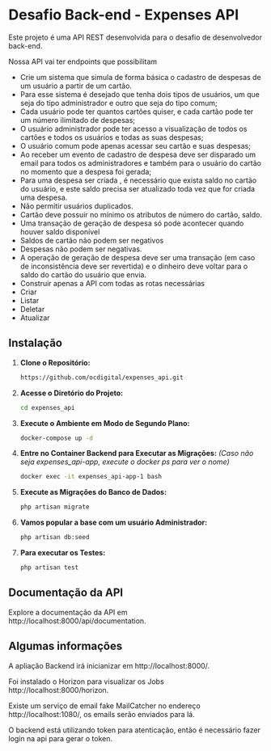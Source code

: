 # Desafio Back-end - Expenses API

Este projeto é uma API REST desenvolvida para o desafio de desenvolvedor back-end.


Nossa API vai ter endpoints que possibilitam

* Crie um sistema que simula de forma básica o cadastro de despesas de um usuário a partir de um cartão.
* Para esse sistema é desejado que tenha dois tipos de usuários, um que seja do tipo administrador e outro que seja do tipo comum;
* Cada usuário pode ter quantos cartões quiser, e cada cartão pode ter um número ilimitado de despesas;
* O usuário administrador pode ter acesso a visualização de todos os cartões e todos os usuários e todas as suas despesas;
* O usuário comum pode apenas acessar seu cartão e suas despesas;
* Ao receber um evento de cadastro de despesa deve ser disparado um email para todos os administradores e também para o usuário do cartão no momento que a despesa foi gerada;
* Para uma despesa ser criada , é necessário que exista saldo no cartão do usuário, e este saldo precisa ser atualizado toda vez que for criada uma despesa.
* Não permitir usuários duplicados.
* Cartão deve possuir no mínimo os atributos de número do cartão, saldo.
* Uma transação de geração de despesa só pode acontecer quando houver saldo disponível
* Saldos de cartão não podem ser negativos
* Despesas não podem ser negativas.
* A operação de geração de despesa deve ser uma transação (em caso de inconsistência deve ser revertida) e o dinheiro deve voltar para o saldo do cartão do usuário que envia.
* Construir apenas a API com todas as rotas necessárias
* Criar
* Listar
* Deletar
* Atualizar


## Instalação

1. **Clone o Repositório:**
    ```bash
    https://github.com/ocdigital/expenses_api.git
    ```

2. **Acesse o Diretório do Projeto:**
    ```bash
    cd expenses_api
    ```

5. **Execute o Ambiente em Modo de Segundo Plano:**
    ```bash
    docker-compose up -d
    ```

7. **Entre no Container Backend para Executar as Migrações:**
    *(Caso não seja expenses_api-app, execute o docker ps para ver o nome)*
    ```bash   
    docker exec -it expenses_api-app-1 bash
    ```

8. **Execute as Migrações do Banco de Dados:**
    ```bash
    php artisan migrate
    ```

9. **Vamos popular a base com um usuário Administrador:**
    ```bash
    php artisan db:seed
    ```

10. **Para executar os Testes:**
    ```bash
    php artisan test
    ```

## Documentação da API

Explore a documentação da API em http://localhost:8000/api/documentation.

## Algumas informações

A apliação Backend irá inicianizar em http://localhost:8000/.

Foi instalado o Horizon para visualizar os Jobs http://localhost:8000/horizon.

Existe um serviço de email fake MailCatcher no endereço http://localhost:1080/, os emails serão enviados para lá.

O backend está utilizando token para atenticação, então é necessário fazer login na api
para gerar o token.
